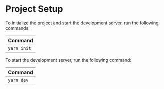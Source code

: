 # Project Setup

To initialize the project and start the development server, run the following commands:

| Command     |
| ----------- |
| `yarn init` |

To start the development server, run the following command:

| Command    |
| ---------- |
| `yarn dev` |
